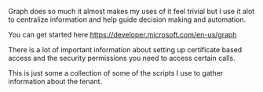 Graph does so much it almost makes my uses of it feel trivial but I use it alot to centralize information and help guide decision making and automation.

You can get started here:https://developer.microsoft.com/en-us/graph

There is a lot of important information about setting up certificate based access and the security permissions you need to access certain calls.  

This is just some a collection of some of the scripts I use to gather information about the tenant.



